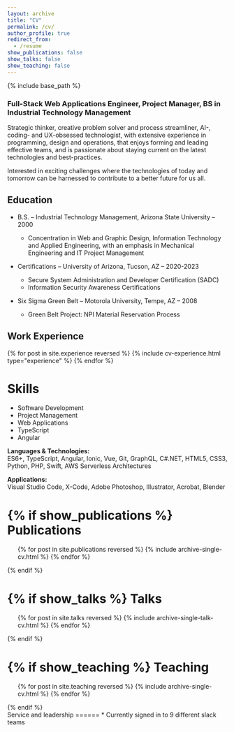 ```yaml
---
layout: archive
title: "CV"
permalink: /cv/
author_profile: true
redirect_from:
  - /resume
show_publications: false
show_talks: false
show_teaching: false
---
```


{% include base_path %}

### Full-Stack Web Applications Engineer, Project Manager, BS in Industrial Technology Management

Strategic thinker, creative problem solver and process streamliner, AI-, coding- and UX-obsessed technologist, with extensive experience in programming, design and operations, that enjoys forming and leading effective teams, and is passionate about staying current on the latest technologies and best-practices.

Interested in exciting challenges where the technologies of today and tomorrow can be harnessed to contribute to a better future for us all.

## Education

* B.S. – Industrial Technology Management, Arizona State University – 2000
  - Concentration in Web and Graphic Design, Information Technology and Applied Engineering, with an emphasis in Mechanical Engineering and IT Project Management

* Certifications – University of Arizona, Tucson, AZ – 2020-2023
  - Secure System Administration and Developer Certification (SADC)
  - Information Security Awareness Certifications

* Six Sigma Green Belt – Motorola University, Tempe, AZ – 2008
  * Green Belt Project: NPI Material Reservation Process

## Work Experience

<!-- {{ site.data.ui-text[site.locale].current | default: "Current" }} -->

<section class="experience">
{% for post in site.experience reversed %}
  {% include cv-experience.html type="experience" %}
{% endfor %}
</section>
  
Skills
======
* Software Development
* Project Management
* Web Applications
* TypeScript
* Angular

**Languages & Technologies:**  
ES6+, TypeScript, Angular, Ionic, Vue, Git, GraphQL, C#.NET, HTML5, CSS3, Python, PHP, Swift, AWS Serverless Architectures

**Applications:**  
Visual Studio Code, X-Code, Adobe Photoshop, Illustrator, Acrobat, Blender

{% if show_publications %}
Publications
======
  <ul>{% for post in site.publications reversed %}
    {% include archive-single-cv.html %}
  {% endfor %}</ul>
{% endif %}

{% if show_talks %}
Talks
======
  <ul>{% for post in site.talks reversed %}
    {% include archive-single-talk-cv.html  %}
  {% endfor %}</ul>
{% endif %}

  
{% if show_teaching %}
Teaching
======
  <ul>{% for post in site.teaching reversed %}
    {% include archive-single-cv.html %}
  {% endfor %}</ul>
{% endif %}

<br>
Service and leadership
======
* Currently signed in to 9 different slack teams
